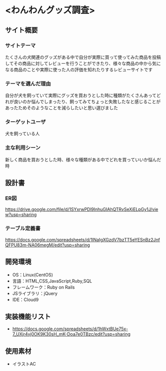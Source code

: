 # <わんわんグッズ調査>

## サイト概要
### サイトテーマ
たくさんの犬関連のグッズがある中で自分が実際に買って使ってみた商品を投稿してその商品に対してレビューを行うことができたり、様々な商品の中から気になる商品のことや実際に使った人の評価を知れたりするレビューサイトです

### テーマを選んだ理由
自分が犬を飼っていて実際にグッズを買おうとした時に種類がたくさんあってどれが良いのか悩んでしまったり、飼ってみてちょっと失敗したなと感じることがあったためそのようなことを減らしたいと思い選びました

### ターゲットユーザ
犬を飼っている人

### 主な利用シーン
新しく商品を買おうとした時、様々な種類がある中でどれを買っていいか悩んだ時

## 設計書
### ER図
https://drive.google.com/file/d/1SYxrwPDl9InhuGIAhQTRvSeXiELpGy1J/view?usp=sharing
### テーブル定義書
https://docs.google.com/spreadsheets/d/1lNaIgXGzdV7bzTT5eYESnBz2JnfQFPU83m-NA06megM/edit?usp=sharing

## 開発環境
- OS：Linux(CentOS)
- 言語：HTML,CSS,JavaScript,Ruby,SQL
- フレームワーク：Ruby on Rails
- JSライブラリ：jQuery
- IDE：Cloud9

## 実装機能リスト
- https://docs.google.com/spreadsheets/d/1hWxtBUe75x-7_UXjr4vj0OK9K30sH_mK-Doa7e0TBzc/edit?usp=sharing

## 使用素材
- イラストAC